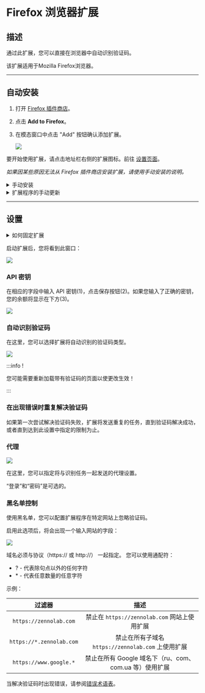 ﻿---
sidebar_position: 1
sidebar_label: Firefox 浏览器扩展
---

# Firefox 浏览器扩展

## 描述
通过此扩展，您可以直接在浏览器中自动识别验证码。

该扩展适用于Mozilla Firefox浏览器。

-----
## 自动安装
1. 打开 [Firefox 插件商店](https://addons.mozilla.org/en-US/firefox/addon/capmonster-cloud/)。
2. 点击 **Add to Firefox**。
3. 在模态窗口中点击 "Add" 按钮确认添加扩展。
   
   ![](./images/extension-main-firefox/modal.png)

要开始使用扩展，请点击地址栏右侧的扩展图标。前往 [设置页面](extension-firefox.md#设置)。

*如果因某些原因无法从 Firefox 插件商店安装扩展，请使用手动安装的说明。*

<details>
    <summary>手动安装</summary>

1. 下载带有扩展的[存档文件](https://drive.google.com/file/d/1eKY5_nFmu-_BUuyewgLPIvf1S5wY8qYE/view?usp=drive_link).

1. 打开 Firefox 浏览器并进入扩展管理：
   ![](./images/extension-main-firefox/extension-menu.png)
   
1. 点击齿轮按钮，在打开的下拉列表中选择 "从文件安装附加组件..."
   ![](./images/extension-main-firefox/extension-installation.png)
   
1. 选择已下载的带有扩展的存档文件。

1. 下载完扩展后，转到 "管理您的扩展程序" 并点击安装的扩展。
   ![](./images/extension-main-firefox/extension1.png)
   
1. 进入 "权限" 选项卡，确保所有权限已被授予。
   ![](./images/extension-main-firefox/extension2.png)
</details>

<details>
    <summary>扩展程序的手动更新</summary>

如果您正在安装扩展的更新版本，那么在更新原始扩展文件后，您还需要在 "扩展" 页面上点击更新按钮（如何打开此页面在上面的 "手动安装" 部分已经描述）。
</details>

-----
## 设置
<details>
    <summary>如何固定扩展</summary>

默认情况下，新安装的扩展会自动固定在浏览器面板上。
![](./images/extension-main-firefox/extension-panel.png)
</details>

启动扩展后，您将看到此窗口：

![](./images/extension-main-firefox/ext.screen.enf.png)
### <a name="id-browserextension-apikey"></a>API 密钥
在相应的字段中输入 API 密钥(1)，点击保存按钮(2)。如果您输入了正确的密钥，您的余额将显示在下方(3)。

![](./images/extension-main-firefox/api-key.png)
### <a name="id-browserextension-automaticcaptchasolving"></a>自动识别验证码
在这里，您可以选择扩展将自动识别的验证码类型。

![](./images/extension-main-firefox/extension.examplef.png)

:::info !

您可能需要重新加载带有验证码的页面以使更改生效！

:::
### <a name="id-browserextension-repeatcaptchasolvingincaseofanerror"></a>在出现错误时重复解决验证码
如果第一次尝试解决验证码失败，扩展将发送重复的任务，直到验证码解决成功，或者直到达到此设置中指定的限制为止。
### <a name="id-browserextension-proxy"></a>代理
![](./images/extension-main-firefox/proxy.png)

在这里，您可以指定将与识别任务一起发送的代理设置。

“登录”和“密码”是可选的。
### <a name="id-browserextension-blacklistcontrol"></a>黑名单控制
使用黑名单，您可以配置扩展程序在特定网站上忽略验证码。

启用此选项后，将会出现一个输入网站的字段：

![](./images/extension-main-firefox/blacklist-control.png)

域名必须与协议（https:// 或 http://） 一起指定。
您可以使用通配符：

- ? - 代表除句点以外的任何字符
- \* - 代表任意数量的任意字符

示例：

|**过滤器**|**描述**|
| :-: | :-: |
|`https://zennolab.com`|禁止在 `https://zennolab.com` 网站上使用扩展|
|`https://*.zennolab.com`|禁止在所有子域名 `https://zennolab.com` 上使用扩展|
|`https://www.google.*`|禁止在所有 Google 域名下（ru、com、com.ua 等）使用扩展|

当解决验证码时出现错误，请参阅[错误术语表](/api/api-errors.md)。